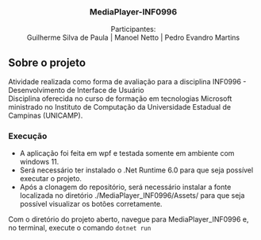 <div align="center">

  <h3 align="center">MediaPlayer-INF0996</h3>

  <p align="center">
    Participantes:<br/>
    Guilherme Silva de Paula | Manoel Netto | Pedro Evandro Martins
  </p>
</div>

<!-- ABOUT THE PROJECT -->
## Sobre o projeto

Atividade realizada como forma de avaliação para a disciplina INF0996 - Desenvolvimento de Interface de Usuário<br/>
Disciplina oferecida no curso de formação em tecnologias Microsoft ministrado no Instituto de Computação da Universidade Estadual de Campinas (UNICAMP).

### Execução
* A aplicação foi feita em wpf e testada somente em ambiente com windows 11.<br/>
* Será necessário ter instalado o .Net Runtime 6.0 para que seja possível executar o projeto.<br/>
* Após a clonagem do repositório, será necessário instalar a fonte localizada no diretório ./MediaPlayer_INF0996/Assets/ para que seja possível visualizar os botões corretamente.<br/>

Com o diretório do projeto aberto, navegue para MediaPlayer_INF0996 e, no terminal, execute o comando <code>dotnet run</code>
